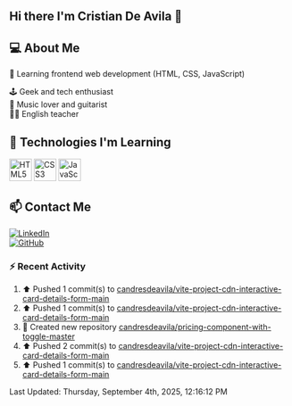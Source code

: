## Hi there I'm Cristian De Avila 👋

## 💻 About Me  
🎯 Learning frontend web development (HTML, CSS, JavaScript) 

🕹️ Geek and tech enthusiast   
🎸 Music lover and guitarist  
🧑‍🏫 English teacher  

## 🚀 Technologies I'm Learning  
<p align="left">
  <img src="https://cdn.jsdelivr.net/gh/devicons/devicon/icons/html5/html5-original.svg" alt="HTML5" width="40" height="40"/>
  <img src="https://cdn.jsdelivr.net/gh/devicons/devicon/icons/css3/css3-original.svg" alt="CSS3" width="40" height="40"/>
  <img src="https://cdn.jsdelivr.net/gh/devicons/devicon/icons/javascript/javascript-original.svg" alt="JavaScript" width="40" height="40"/>
</p>

## 📫 Contact Me  
[![LinkedIn](https://img.shields.io/badge/LinkedIn-0077B5?style=for-the-badge&logo=linkedin&logoColor=white)](https://www.linkedin.com/in/cristiandeavilacd/)  
[![GitHub](https://img.shields.io/badge/GitHub-181717?style=for-the-badge&logo=github&logoColor=white)](https://github.com/candresdeavila)  

### :zap: Recent Activity
<!--RECENT_ACTIVITY:start-->
1. ⬆️ Pushed 1 commit(s) to [candresdeavila/vite-project-cdn-interactive-card-details-form-main](https://github.com/candresdeavila/vite-project-cdn-interactive-card-details-form-main)<br>
2. ⬆️ Pushed 1 commit(s) to [candresdeavila/vite-project-cdn-interactive-card-details-form-main](https://github.com/candresdeavila/vite-project-cdn-interactive-card-details-form-main)<br>
3. 📔 Created new repository [candresdeavila/pricing-component-with-toggle-master](https://github.com/candresdeavila/pricing-component-with-toggle-master)<br>
4. ⬆️ Pushed 2 commit(s) to [candresdeavila/vite-project-cdn-interactive-card-details-form-main](https://github.com/candresdeavila/vite-project-cdn-interactive-card-details-form-main)<br>
5. ⬆️ Pushed 1 commit(s) to [candresdeavila/vite-project-cdn-interactive-card-details-form-main](https://github.com/candresdeavila/vite-project-cdn-interactive-card-details-form-main)<br>
<!--RECENT_ACTIVITY:end-->
<!--RECENT_ACTIVITY:last_update-->
Last Updated: Thursday, September 4th, 2025, 12:16:12 PM
<!--RECENT_ACTIVITY:last_update_end-->
